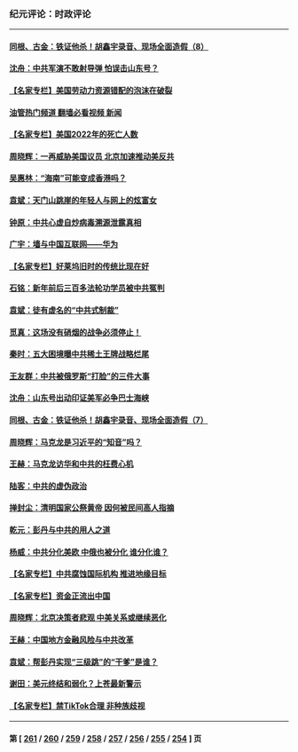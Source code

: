 ### 纪元评论：时政评论
---
#### [同根、古金：铁证他杀！胡鑫宇录音、现场全面造假（8）](../../pages/nsc1025/n13969685.md?04120330) 
#### [沈舟：中共军演不敢射导弹 怕误击山东号？](../../pages/nsc1025/n13970141.md?04120330) 
#### [【名家专栏】美国劳动力资源错配的泡沫在破裂](../../pages/nsc1025/n13968288.md?04120330) 
#### [油管热门频道 翻墙必看视频 新闻](ok?04120330)
#### [【名家专栏】美国2022年的死亡人数](../../pages/nsc1025/n13969733.md?04120330) 
#### [周晓辉：一再威胁美国议员 北京加速推动美反共](../../pages/nsc1025/n13969729.md?04120330) 
#### [吴惠林：“海南”可能变成香港吗？](../../pages/nsc1025/n13969732.md?04120330) 
#### [袁斌：天门山跳崖的年轻人与网上的炫富女](../../pages/nsc1025/n13969668.md?04120330) 
#### [钟原：中共心虚自炒病毒溯源泄露真相](../../pages/nsc1025/n13969320.md?04120330) 
#### [广宇：墙与中国互联网——华为](../../pages/nsc1025/n13969142.md?04120330) 
#### [【名家专栏】好莱坞旧时的传统比现在好](../../pages/nsc1025/n13960340.md?04120330) 
#### [石铭：新年前后三百多法轮功学员被中共冤判](../../pages/nsc1025/n13968963.md?04120330) 
#### [袁斌：徒有虚名的“中共式制裁”](../../pages/nsc1025/n13968957.md?04120330) 
#### [觅真：这场没有硝烟的战争必须停止！](../../pages/nsc1025/n13968940.md?04120330) 
#### [秦时：五大困境曝中共稀土王牌战略烂尾](../../pages/nsc1025/n13968460.md?04120330) 
#### [王友群：中共被俄罗斯“打脸”的三件大事](../../pages/nsc1025/n13968416.md?04120330) 
#### [沈舟：山东号出动印证美军必争巴士海峡](../../pages/nsc1025/n13968378.md?04120330) 
#### [同根、古金：铁证他杀！胡鑫宇录音、现场全面造假（7）](../../pages/nsc1025/n13968371.md?04120330) 
#### [周晓辉：马克龙是习近平的“知音”吗？](../../pages/nsc1025/n13968399.md?04120330) 
#### [王赫：马克龙访华和中共的枉费心机](../../pages/nsc1025/n13968019.md?04120330) 
#### [陆客：中共的虚伪政治](../../pages/nsc1025/n13968215.md?04120330) 
#### [掸封尘：清明国家公祭黄帝 因何被民间高人指摘](../../pages/nsc1025/n13968113.md?04120330) 
#### [乾元：彭丹与中共的用人之道](../../pages/nsc1025/n13967978.md?04120330) 
#### [杨威：中共分化美欧 中俄也被分化 谁分化谁？](../../pages/nsc1025/n13967806.md?04120330) 
#### [【名家专栏】中共腐蚀国际机构 推进地缘目标](../../pages/nsc1025/n13966666.md?04120330) 
#### [【名家专栏】资金正流出中国](../../pages/nsc1025/n13965018.md?04120330) 
#### [周晓辉：北京决策者悲观 中美关系或继续恶化](../../pages/nsc1025/n13967688.md?04120330) 
#### [王赫：中国地方金融风险与中共改革](../../pages/nsc1025/n13967231.md?04120330) 
#### [袁斌：帮彭丹实现“三级跳”的“干爹”是谁？](../../pages/nsc1025/n13967265.md?04120330) 
#### [谢田：美元终结和弱化？上苍最新警示](../../pages/nsc1025/n13966932.md?04120330) 
#### [【名家专栏】禁TikTok合理 非种族歧视](../../pages/nsc1025/n13966676.md?04120330) 

---
#### 第 [ [261](./261.md?04120330) / [260](./260.md?04120330) / [259](./259.md?04120330) / [258](./258.md?04120330) / [257](./257.md?04120330) / [256](./256.md?04120330) / [255](./255.md?04120330) / [254](./254.md?04120330) ] 页
